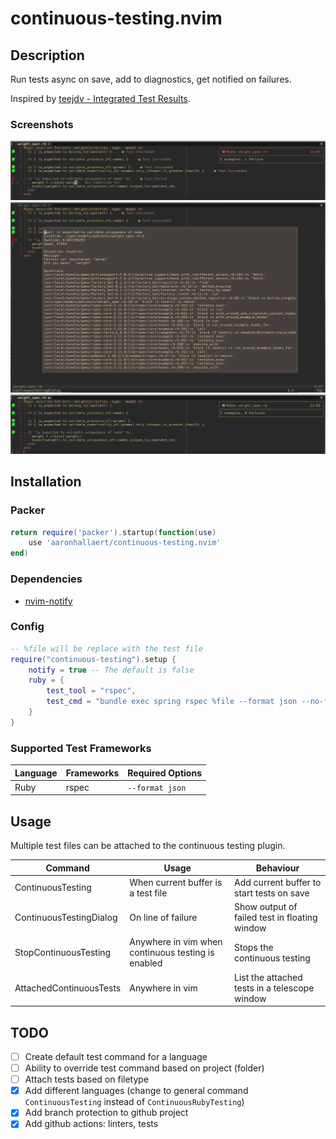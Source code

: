 # continuous-testing.nvim

## Description

Run tests async on save, add to diagnostics, get notified on failures.

Inspired by [teejdv - Integrated Test Results](https://www.youtube.com/watch?v=cf72gMBrsI0).

### Screenshots

![Test Failure](./media/test_failure.png)
![Test Failure Dialog](./media/test_failure_dialog.png)
![Test Success](./media/test_success.png)

## Installation

### Packer

```lua
return require('packer').startup(function(use)
    use 'aaronhallaert/continuous-testing.nvim'
end)
```

### Dependencies

- [nvim-notify](https://github.com/rcarriga/nvim-notify)

### Config

```lua
-- %file will be replace with the test file
require("continuous-testing").setup {
    notify = true -- The default is false
    ruby = {
        test_tool = "rspec",
        test_cmd = "bundle exec spring rspec %file --format json --no-fail-fast"
    }
}
```

### Supported Test Frameworks

| Language | Frameworks | Required Options |
| -------- | ---------- | ---------------- |
| Ruby     | rspec      | `--format json`  |

## Usage

Multiple test files can be attached to the continuous testing plugin.

| Command                 | Usage                                              | Behaviour                                     |
| ----------------------- | -------------------------------------------------- | --------------------------------------------- |
| ContinuousTesting       | When current buffer is a test file                 | Add current buffer to start tests on save     |
| ContinuousTestingDialog | On line of failure                                 | Show output of failed test in floating window |
| StopContinuousTesting   | Anywhere in vim when continuous testing is enabled | Stops the continuous testing                  |
| AttachedContinuousTests | Anywhere in vim                                    | List the attached tests in a telescope window |

## TODO

- [ ] Create default test command for a language
- [ ] Ability to override test command based on project (folder)
- [ ] Attach tests based on filetype
- [x] Add different languages (change to general command `ContinuousTesting` instead of `ContinuousRubyTesting`)
- [x] Add branch protection to github project
- [x] Add github actions: linters, tests

